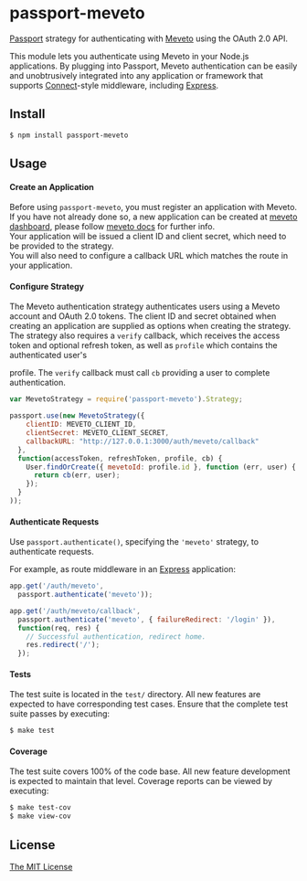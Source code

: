 # passport-meveto

[Passport](http://passportjs.org/) strategy for authenticating with [Meveto](https://meveto.com/)
using the OAuth 2.0 API.

This module lets you authenticate using Meveto in your Node.js applications.
By plugging into Passport, Meveto authentication can be easily and
unobtrusively integrated into any application or framework that supports
[Connect](http://www.senchalabs.org/connect/)-style middleware, including
[Express](http://expressjs.com/).

## Install

```bash
$ npm install passport-meveto
```

## Usage

#### Create an Application

Before using `passport-meveto`, you must register an application with Meveto.
If you have not already done so, a new application can be created at [meveto dashboard](https://dashboard.meveto.com), please follow
[meveto docs](https://docs.meveto.com) for further info.  
Your application will be issued a client ID and client
secret, which need to be provided to the strategy.  
You will also need to configure a callback URL which matches the route in your application.

#### Configure Strategy

The Meveto authentication strategy authenticates users using a Meveto account
and OAuth 2.0 tokens.  The client ID and secret obtained when creating an
application are supplied as options when creating the strategy.  The strategy
also requires a `verify` callback, which receives the access token and optional
refresh token, as well as `profile` which contains the authenticated user's









profile.  The `verify` callback must call `cb` providing a user to
complete authentication.

```js
var MevetoStrategy = require('passport-meveto').Strategy;

passport.use(new MevetoStrategy({
    clientID: MEVETO_CLIENT_ID,
    clientSecret: MEVETO_CLIENT_SECRET,
    callbackURL: "http://127.0.0.1:3000/auth/meveto/callback"
  },
  function(accessToken, refreshToken, profile, cb) {
    User.findOrCreate({ mevetoId: profile.id }, function (err, user) {
      return cb(err, user);
    });
  }
));
```

#### Authenticate Requests

Use `passport.authenticate()`, specifying the `'meveto'` strategy, to
authenticate requests.

For example, as route middleware in an [Express](http://expressjs.com/)
application:

```js
app.get('/auth/meveto',
  passport.authenticate('meveto'));

app.get('/auth/meveto/callback', 
  passport.authenticate('meveto', { failureRedirect: '/login' }),
  function(req, res) {
    // Successful authentication, redirect home.
    res.redirect('/');
  });
```

#### Tests

The test suite is located in the `test/` directory.  All new features are
expected to have corresponding test cases.  Ensure that the complete test suite
passes by executing:

```bash
$ make test
```

#### Coverage

The test suite covers 100% of the code base.  All new feature development is
expected to maintain that level.  Coverage reports can be viewed by executing:

```bash
$ make test-cov
$ make view-cov
```

## License

[The MIT License](http://opensource.org/licenses/MIT)

